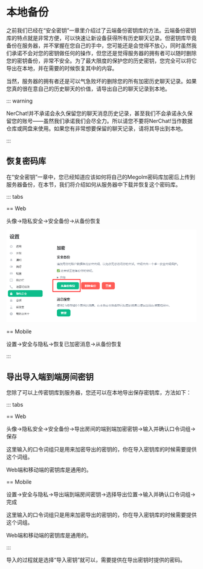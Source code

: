 # 本地备份

之前我们已经在“安全密钥”一章里介绍过了云端备份密钥库的方法。云端备份密钥库的特点就是非常方便，可以快速让新设备获得所有历史聊天记录。但密钥库毕竟备份在服务器，并不掌握在您自己的手中，您可能还是会觉得不放心，同时虽然我们承诺不会对您的密钥做任何的操作，但您还是觉得服务器的拥有者可以随时删除您的密钥备份，非常不安全。为了最大限度的保护您的历史密钥，您完全可以将它导出在本地，并在需要的时候恢复其中的内容。

当然，服务器的拥有者还是可以气急败坏的删除您的所有加密历史聊天记录。如果您真的很在意自己的历史聊天的价值，请导出自己的聊天记录到本地。

::: warning

NerChat!并不承诺会永久保留您的聊天消息历史记录，甚至我们不会承诺永久保留您的账号——虽然我们承诺我们会尽全力。所以请您不要将NerChat!当作数据仓库或网盘来使用。如果您有非常想要保留的聊天记录，请将其导出到本地。

:::

## 恢复密码库

在“安全密钥”一章中，您已经知道应该如何将自己的Megolm密码库加密后上传到服务器备份，在本节，我们将介绍如何从服务器中下载并恢复这个密码库。

::: tabs

== Web

头像->隐私安全->安全备份->从备份恢复

![](../../nerchatguide/web/recover_from_backup.png)

== Mobile

设置->安全与隐私->恢复已加密消息->从备份恢复

:::

## 导出导入端到端房间密钥

您除了可以上传密钥库到服务器，您还可以在本地导出保存密钥库，方法如下：

::: tabs

== Web

头像->隐私安全->安全备份->导出房间的端到端加密密钥->输入并确认口令词组->保存

这里输入的口令词组只是用来加密导出的密钥的，你在导入密钥库的时候需要提供这个词组。

Web端和移动端的密钥库是通用的。

== Mobile

设置->安全与隐私->导出端到端房间密钥->选择导出位置->输入并确认口令词组->完成

这里输入的口令词组只是用来加密导出的密钥的，你在导入密钥库的时候需要提供这个词组。

Web端和移动端的密钥库是通用的。

:::

导入的过程就是选择“导入密钥”就可以，需要提供在导出密钥时提供的密码。

